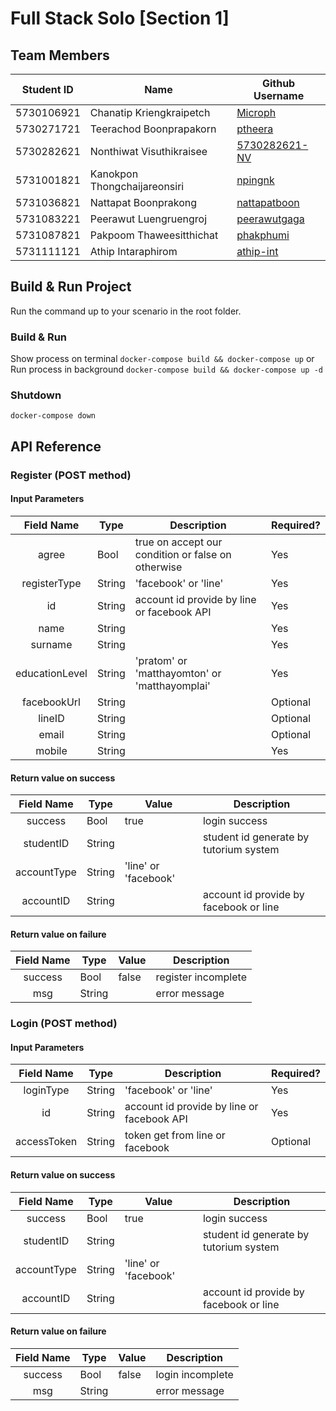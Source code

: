 # Full Stack Solo [Section 1]

## Team Members
| Student ID | Name                         | Github Username |
| :------------: | --------------------------------- | ------------------ |
| 5730106921 | Chanatip Kriengkraipetch     | [Microph](https://github.com/Microph) |
| 5730271721 | Teerachod Boonprapakorn      | [ptheera](https://github.com/ptheera) |
| 5730282621 | Nonthiwat Visuthikraisee     | [5730282621-NV](https://github.com/5730282621-NV) |
| 5731001821 | Kanokpon Thongchaijareonsiri | [npingnk](https://github.com/npingnk) |
| 5731036821 | Nattapat Boonprakong         | [nattapatboon](https://github.com/nattapatboon) |
| 5731083221 | Peerawut Luengruengroj       | [peerawutgaga](https://github.com/peerawutgaga) |
| 5731087821 | Pakpoom Thaweesitthichat     | [phakphumi](https://github.com/phakphumi) |
| 5731111121 | Athip Intaraphirom           | [athip-int](https://github.com/athip-int) |

## Build & Run Project
Run the command up to your scenario in the root folder.
### Build & Run
Show process on terminal `docker-compose build && docker-compose up` or
Run process in background `docker-compose build && docker-compose up -d`
### Shutdown
`docker-compose down`

## API Reference

### Register (POST method)
#### Input Parameters
| Field Name | Type | Description | Required? |
| :------------: | --------------------------------- | ------------------ | ------------------ |
| agree | Bool | true on accept our condition or false on otherwise | Yes |
| registerType | String | 'facebook' or 'line' | Yes |
| id | String | account id provide by line or facebook API | Yes |
| name | String | | Yes |
| surname | String | | Yes |
| educationLevel | String | 'pratom' or 'matthayomton' or 'matthayomplai' | Yes |
| facebookUrl | String | | Optional |
| lineID | String | | Optional |
| email | String | | Optional |
| mobile | String | | Yes |
#### Return value on success
| Field Name | Type | Value | Description |
| :------------: | --------------------------------- | ------------------ | ------------------ |
| success | Bool | true | login success |
| studentID | String | | student id generate by tutorium system |
| accountType | String | 'line' or 'facebook'| |
| accountID | String | | account id provide by facebook or line |
#### Return value on failure
| Field Name | Type | Value | Description |
| :------------: | --------------------------------- | ------------------ | ------------------ |
| success | Bool | false | register incomplete |
| msg | String | | error message |

### Login (POST method)
#### Input Parameters
| Field Name | Type | Description | Required? |
| :------------: | --------------------------------- | ------------------ | ------------------ |
| loginType | String | 'facebook' or 'line'| Yes |
| id | String | account id provide by line or facebook API | Yes |
| accessToken | String | token get from line or facebook | Optional |
#### Return value on success
| Field Name | Type | Value | Description |
| :------------: | --------------------------------- | ------------------ | ------------------ |
| success | Bool | true | login success |
| studentID | String | | student id generate by tutorium system |
| accountType | String | 'line' or 'facebook'| |
| accountID | String | | account id provide by facebook or line |
#### Return value on failure
| Field Name | Type | Value | Description |
| :------------: | --------------------------------- | ------------------ | ------------------ |
| success | Bool | false | login incomplete |
| msg | String | | error message |
